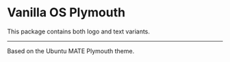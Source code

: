 # Vanilla OS Plymouth
This package contains both logo and text variants.

---

Based on the Ubuntu MATE Plymouth theme.